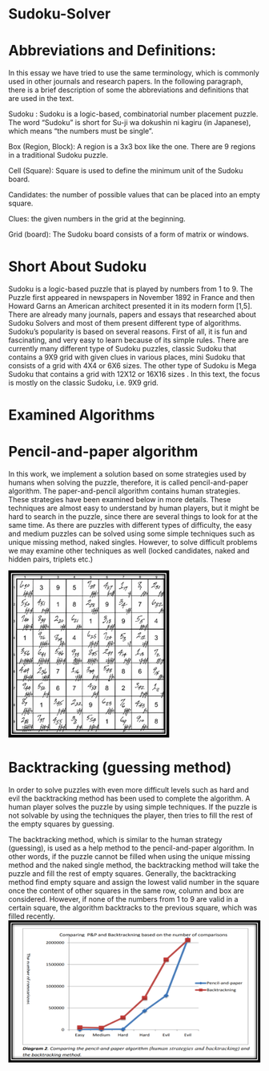 # Sudoku-Solver

# Abbreviations and Definitions:  
In this essay we have tried to use the same    terminology, which is commonly used in other journals and research papers. In the following paragraph, there is a brief description of some the abbreviations and definitions that are used in the text.

Sudoku : Sudoku is a logic-based, combinatorial number placement puzzle. The word “Sudoku” is short for Su-ji wa dokushin ni kagiru (in Japanese), which means “the numbers must be single”.

Box (Region, Block): A region is a 3x3 box like the one. There are 9 regions in a traditional Sudoku puzzle.

Cell (Square): Square is used to define the minimum unit of the Sudoku board. 

Candidates: the number of possible values that can be placed into an empty square. 

Clues: the given numbers in the grid at the beginning.

Grid (board): The Sudoku board consists of a form of matrix or windows.

# Short About Sudoku
Sudoku is a logic-based puzzle that is played by numbers from 1 to 9. The Puzzle first appeared in newspapers in November 1892 in France and then Howard Garns an American architect presented it in its modern form [1,5]. There are already many journals, papers and essays that researched about Sudoku Solvers and most of them present different type of algorithms. Sudoku’s popularity is based on several reasons. First of all, it is fun and fascinating, and very easy to learn because of its simple rules. There are currently many different type of Sudoku puzzles, classic Sudoku that contains a 9X9 grid with given clues in various places, mini Sudoku that consists of a grid with 4X4 or 6X6 sizes. The other type of Sudoku is Mega Sudoku that contains a grid with 12X12 or 16X16 sizes . In this text, the focus is mostly on the classic Sudoku, i.e. 9X9 grid.

# Examined Algorithms
# Pencil-and-paper algorithm 
In this work, we implement a solution based on some strategies used by humans when solving the puzzle, therefore, it is called pencil-and-paper algorithm. The paper-and-pencil algorithm contains human strategies. These strategies have been examined below in more details. These techniques are almost easy to understand by human players, but it might be hard to search in the puzzle, since there are several things to look for at the same time. As there are puzzles with different types of difficulty, the easy and medium puzzles can be solved using some simple techniques such as unique missing method, naked singles. However, to solve difficult problems we may examine other techniques as well (locked candidates, naked and hidden pairs, triplets etc.)


![alt text](image.png)

# Backtracking (guessing method)
In order to solve puzzles with even more difficult levels such as hard and evil the backtracking method has been used to complete the algorithm. A human player solves the puzzle by using simple techniques. If the puzzle is not solvable by using the techniques the player, then tries to fill the rest of the empty squares by guessing.

The backtracking method, which is similar to the human strategy (guessing), is used as a help method to the pencil-and-paper algorithm. In other words, if the puzzle cannot be filled when using the unique missing method and the naked single method, the backtracking method will take the puzzle and fill the rest of empty squares. Generally, the backtracking method find empty square and assign the lowest valid number in the square once the content of other squares in the same row, column and box are considered. However, if none of the numbers from 1 to 9 are valid in a certain square, the algorithm backtracks to the previous square, which was filled recently.
![alt text](image-1.png)

